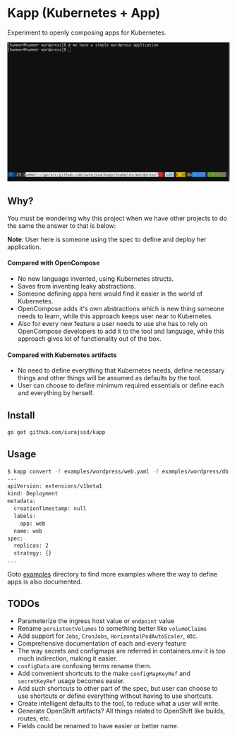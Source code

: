 # Kapp (Kubernetes + App)

Experiment to openly composing apps for Kubernetes.

![gif](./docs/demo.gif)

## Why?

You must be wondering why this project when we have other projects to do the same
the answer to that is below:

**Note**: User here is someone using the spec to define and deploy her
application.

#### Compared with OpenCompose

* No new language invented, using Kubernetes structs.
* Saves from inventing leaky abstractions.
* Someone defining apps here would find it easier in the world of Kubernetes.
* OpenCompose adds it's own abstractions which is new thing someone needs to
learn, while this approach keeps user near to Kubernetes.
* Also for every new feature a user needs to use she has to rely on OpenCompose
developers to add it to the tool and language, while this approach gives lot of
functionality out of the box.

#### Compared with Kubernetes artifacts

* No need to define everything that Kubernetes needs, define necessary things
and other things will be assumed as defaults by the tool.
* User can choose to define minimum required essentials or define
each and everything by herself.


## Install

```bash
go get github.com/surajssd/kapp
```

## Usage

```bash
$ kapp convert -f examples/wordpress/web.yaml -f examples/wordpress/db.yaml
---
apiVersion: extensions/v1beta1
kind: Deployment
metadata:
  creationTimestamp: null
  labels:
    app: web
  name: web
spec:
  replicas: 2
  strategy: {}
...
```

Goto [examples](examples) directory to find more examples where the way to define apps is
also documented.


## TODOs

* Parameterize the ingress host value or `endpoint` value
* Rename `persistentVolumes` to something better like `volumeClaims`
* Add support for `Jobs`, `CronJobs`, `HorizontalPodAutoScaler`, etc.
* Comprehensive documentation of each and every feature
* The way secrets and configmaps are referred in containers.env it is too much
indirection, making it easier.
* `configData` are confusing terms rename them.
* Add convenient shortcuts to the make `configMapKeyRef` and `secretKeyRef`
usage becomes easier.
* Add such shortcuts to other part of the spec, but user can choose to use
shortcuts or define everything without having to use shortcuts.
* Create intelligent defaults to the tool, to reduce what a user will write.
* Generate OpenShift artifacts? All things related to OpenShift like builds,
routes, etc.
* Fields could be renamed to have easier or better name.
